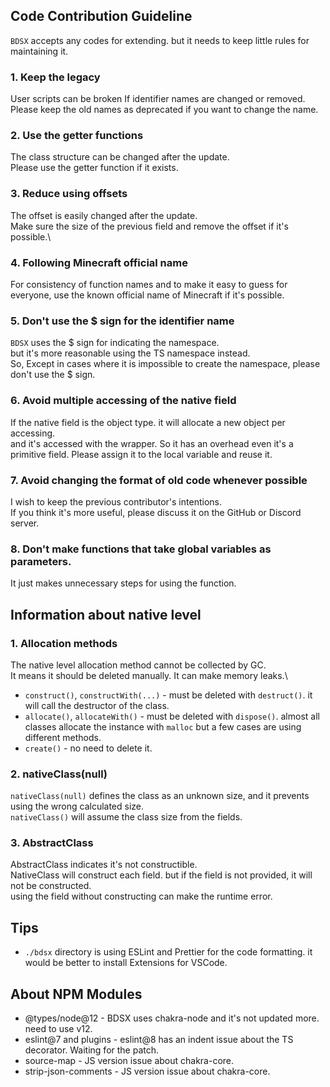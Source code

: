 ## Code Contribution Guideline

`BDSX` accepts any codes for extending. but it needs to keep little rules for maintaining it.

### 1. Keep the legacy

User scripts can be broken If identifier names are changed or removed.\
Please keep the old names as deprecated if you want to change the name.

### 2. Use the getter functions

The class structure can be changed after the update.\
Please use the getter function if it exists.

### 3. Reduce using offsets

The offset is easily changed after the update.\
Make sure the size of the previous field and remove the offset if it's possible.\

### 4. Following Minecraft official name

For consistency of function names and to make it easy to guess for everyone, use the known official name of Minecraft if it's possible.

### 5. Don't use the \$ sign for the identifier name

`BDSX` uses the \$ sign for indicating the namespace.\
but it's more reasonable using the TS namespace instead.\
So, Except in cases where it is impossible to create the namespace, please don't use the \$ sign.

### 6. Avoid multiple accessing of the native field

If the native field is the object type. it will allocate a new object per accessing.\
and it's accessed with the wrapper. So it has an overhead even it's a primitive field.
Please assign it to the local variable and reuse it.

### 7. Avoid changing the format of old code whenever possible

I wish to keep the previous contributor's intentions.\
If you think it's more useful, please discuss it on the GitHub or Discord server.

### 8. Don't make functions that take global variables as parameters.

It just makes unnecessary steps for using the function.

## Information about native level

### 1. Allocation methods

The native level allocation method cannot be collected by GC.\
It means it should be deleted manually. It can make memory leaks.\

-   `construct()`, `constructWith(...)` - must be deleted with `destruct()`. it will call the destructor of the class.
-   `allocate()`, `allocateWith()` - must be deleted with `dispose()`. almost all classes allocate the instance with `malloc` but a few cases are using different methods.
-   `create()` - no need to delete it.

### 2. nativeClass(null)

`nativeClass(null)` defines the class as an unknown size, and it prevents using the wrong calculated size.\
`nativeClass()` will assume the class size from the fields.

### 3. AbstractClass

AbstractClass indicates it's not constructible.\
NativeClass will construct each field. but if the field is not provided, it will not be constructed.\
using the field without constructing can make the runtime error.

## Tips

-   `./bdsx` directory is using ESLint and Prettier for the code formatting. it would be better to install Extensions for VSCode.

## About NPM Modules

-   @types/node@12 - BDSX uses chakra-node and it's not updated more. need to use v12.
-   eslint@7 and plugins - eslint@8 has an indent issue about the TS decorator. Waiting for the patch.
-   source-map - JS version issue about chakra-core.
-   strip-json-comments - JS version issue about chakra-core.
